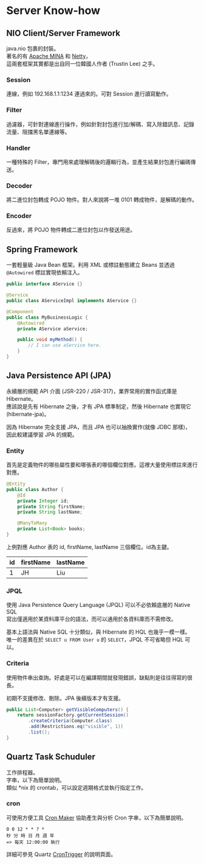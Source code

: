# Server Know-how

## NIO Client/Server Framework

java.nio 包裹的封裝。  
著名的有 [Apache MINA](http://mina.apache.org/) 和 [Netty](http://netty.io)，  
這兩套框架其實都是出自同一位韓國人作者 \(Trustin Lee\) 之手。

### Session

連線，例如 192.168.1.1:1234 連過來的。可對 Session 進行讀寫動作。

### Filter

過濾器，可針對連線進行操作，例如針對封包進行加/解碼、寫入除錯訊息、記錄流量、阻擋黑名單連線等。

### Handler

一種特殊的 Filter，專門用來處理解碼後的邏輯行為，並產生結果封包進行編碼傳送。

### Decoder

將二進位封包轉成 POJO 物件。對人來說將一堆 0101 轉成物件，是解碼的動作。

### Encoder

反過來，將 POJO 物件轉成二進位封包以作發送用途。

## Spring Framework

一套輕量級 Java Bean 框架。利用 XML 或標註動態建立 Beans 並透過 `@Autowired` 標註實現依賴注入。

```java
public interface AService {}

@Service
public class AServiceImpl implements AService {}

@Component
public class MyBusinessLogic {
    @Autowired
    private AService aService;

    public void myMethod() {
        // I can use aService here.
    }
}
```

## Java Persistence API \(JPA\)

永續層的規範 API 介面 \(JSR-220 / JSR-317\)，業界常用的實作函式庫是 Hibernate。  
應該說是先有 Hibernate 之後，才有 JPA 標準制定，然後 Hibernate 也實現它 \(hibernate-jpa\)。

因為 Hibernate 完全支援 JPA，而且 JPA 也可以抽換實作\(就像 JDBC 那樣\)，  
因此較建議學習 JPA 的規範。

### Entity

首先是定義物件的哪些屬性要和哪張表的哪個欄位對應。這裡大量使用標註來進行對應。

```java
@Entity
public class Author {
    @Id
    private Integer id;
    private String firstName;
    private String lastName;

    @ManyToMany
    private List<Book> books;
}
```

上例對應 Author 表的 id, firstName, lastName 三個欄位。id為主鍵。

| id | firstName | lastName |
| --- | --- | --- |
| 1 | JH | Liu |

### JPQL

使用 Java Persistence Query Language \(JPQL\) 可以不必依賴底層的 Native SQL  
寫出僅適用於某資料庫平台的語法，而可以通用於各資料庫而不需修改。

基本上語法與 Native SQL 十分類似，與 Hibernate 的 HQL 也幾乎一模一樣。  
唯一的差異在於 `SELECT u FROM User u` 的 `SELECT`，JPQL 不可省略但 HQL 可以。

### Criteria

使用物件串出查詢。好處是可以在編譯期間就發現錯誤，缺點則是往往得寫的很長。

初期不支援修改、刪除。JPA 後續版本才有支援。

```java
public List<Computer> getVisibleComputers() {
    return sessionFactory.getCurrentSession()
        .createCriteria(Computer.class)
        .add(Restrictions.eq("visible", 1))
        .list();
}
```

## Quartz Task Schuduler

工作排程器。  
字串，以下為簡單說明。  
類似 \*nix 的 crontab，可以設定週期格式並執行指定工作。

### cron

可使用方便工具 [Cron Maker](http://www.cronmaker.com/) 協助產生與分析 Cron 字串，以下為簡單說明。

```
0 0 12 * * ? *
秒 分 時 日 月 週 年
=> 每天 12:00:00 執行
```

詳細可參見 Quartz [CronTrigger](http://www.quartz-scheduler.org/docs/tutorials/crontrigger.html) 的說明頁面。

